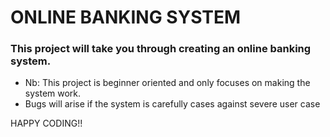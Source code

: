# ONLINE BANKING SYSTEM  
### This project will take you through creating an online banking system.  
* Nb: This project is beginner oriented and only focuses on making the system work. 
* Bugs will arise if the system is carefully cases against severe user case  

HAPPY CODING!!  
